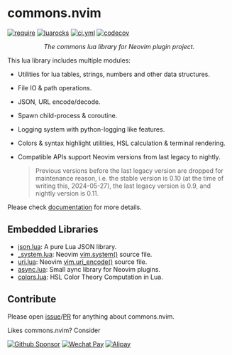 <!-- markdownlint-disable MD001 MD013 MD034 MD033 MD051 -->

# commons.nvim

<p>
<a href="https://github.com/neovim/neovim/releases/v0.6.0"><img alt="require" src="https://img.shields.io/badge/require-0.6%2B-blue" /></a>
<a href="https://luarocks.org/modules/linrongbin16/commons.nvim"><img alt="luarocks" src="https://img.shields.io/luarocks/v/linrongbin16/commons.nvim" /></a>
<a href="https://github.com/linrongbin16/commons.nvim/actions/workflows/ci.yml"><img alt="ci.yml" src="https://img.shields.io/github/actions/workflow/status/linrongbin16/commons.nvim/ci.yml?label=ci" /></a>
<a href="https://app.codecov.io/github/linrongbin16/commons.nvim"><img alt="codecov" src="https://img.shields.io/codecov/c/github/linrongbin16/commons.nvim/main?label=codecov" /></a>
</p>

<p align="center"><i>
The commons lua library for Neovim plugin project.
</i></p>

This lua library includes multiple modules:

- Utilities for lua tables, strings, numbers and other data structures.
- File IO & path operations.
- JSON, URL encode/decode.
- Spawn child-process & coroutine.
- Logging system with python-logging like features.
- Colors & syntax highlight utilities, HSL calculation & terminal rendering.
- Compatible APIs support Neovim versions from last legacy to nightly.

  > Previous versions before the last legacy version are dropped for maintenance reason, i.e. the stable version is 0.10 (at the time of writing this, 2024-05-27), the last legacy version is 0.9, and nightly version is 0.11.

Please check [documentation](https://linrongbin16.github.io/commons.nvim) for more details.

## Embedded Libraries

- [json.lua](https://github.com/actboy168/json.lua): A pure Lua JSON library.
- [\_system.lua](https://github.com/neovim/neovim/blob/master/runtime/lua/vim/_system.lua): Neovim [vim.system()](<https://neovim.io/doc/user/lua.html#vim.system()>) source file.
- [uri.lua](https://github.com/neovim/neovim/blob/master/runtime/lua/vim/uri.lua): Neovim [vim.uri_encode()](<https://neovim.io/doc/user/lua.html#vim.uri_encode()>) source file.
- [async.lua](https://github.com/lewis6991/async.nvim): Small aync library for Neovim plugins.
- [colors.lua](http://sputnik.freewisdom.org/lib/colors/): HSL Color Theory Computation in Lua.

## Contribute

Please open [issue](https://github.com/linrongbin16/commons.nvim/issues)/[PR](https://github.com/linrongbin16/commons.nvim/pulls) for anything about commons.nvim.

Likes commons.nvim? Consider

[![Github Sponsor](https://img.shields.io/badge/-Sponsor%20Me%20on%20Github-magenta?logo=github&logoColor=white)](https://github.com/sponsors/linrongbin16) [![Wechat Pay](https://img.shields.io/badge/-Tip%20Me%20on%20WeChat-brightgreen?logo=wechat&logoColor=white)](https://github.com/linrongbin16/lin.nvim/wiki/Sponsor) [![Alipay](https://img.shields.io/badge/-Tip%20Me%20on%20Alipay-blue?logo=alipay&logoColor=white)](https://github.com/linrongbin16/lin.nvim/wiki/Sponsor)
